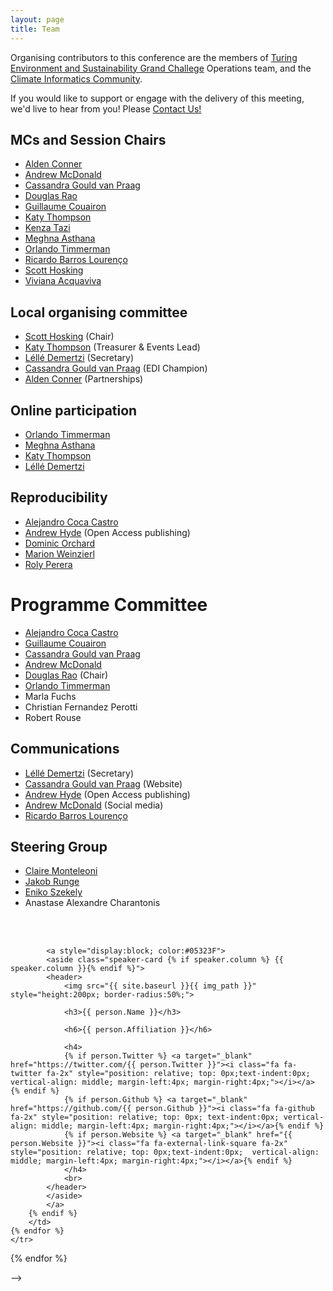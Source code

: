 ```yaml
---
layout: page
title: Team
---
```


Organising contributors to this conference are the members of [Turing Environment and Sustainability Grand Challege](https://www.turing.ac.uk/research/environment-and-sustainability) Operations team, and the [Climate Informatics Community](http://www.climateinformatics.org). 

If you would like to support or engage with the delivery of this meeting, we'd live to hear from you! Please [Contact Us!](../contact)


## MCs and Session Chairs
- [Alden Conner](https://www.turing.ac.uk/people/business-team/alden-conner)
- [Andrew McDonald](https://ampersandmcd.com/)
- [Cassandra Gould van Praag](https://www.turing.ac.uk/people/researchers/cassandra-gould-van-praag)
- [Douglas Rao](https://ncics.org/people/douglas-rao/)
- [Guillaume Couairon](https://gcouairon.github.io)
- [Katy Thompson](https://www.turing.ac.uk/people/business-team/katy-thompson)
- [Kenza Tazi](https://www.bas.ac.uk/profile/kenzi22/)
- [Meghna Asthana](https://www.turing.ac.uk/people/meghna-asthana)
- [Orlando Timmerman](https://biomin.esc.cam.ac.uk/people/2023-Orlando-Timmerman/)
- [Ricardo Barros Lourenço](https://about.me/ricardobarroslourenco) 
- [Scott Hosking](https://www.turing.ac.uk/people/researchers/scott-hosking)
- [Viviana Acquaviva](https://www.drvivianaacquaviva.com)


## Local organising committee
- [Scott Hosking](https://www.turing.ac.uk/people/researchers/scott-hosking) (Chair)
- [Katy Thompson](https://www.turing.ac.uk/people/business-team/katy-thompson) (Treasurer & Events Lead)
- [Léllé Demertzi](https://www.turing.ac.uk/people/business-team/lelle-demertzi) (Secretary)
- [Cassandra Gould van Praag](https://www.turing.ac.uk/people/researchers/cassandra-gould-van-praag) (EDI Champion)
- [Alden Conner](https://www.turing.ac.uk/people/business-team/alden-conner) (Partnerships)

## Online participation
- [Orlando Timmerman](https://biomin.esc.cam.ac.uk/people/2023-Orlando-Timmerman/)
- [Meghna Asthana](https://www.turing.ac.uk/people/meghna-asthana)
- [Katy Thompson](https://www.turing.ac.uk/people/business-team/katy-thompson)
- [Léllé Demertzi](https://www.turing.ac.uk/people/business-team/lelle-demertzi)

## Reproducibility
- [Alejandro Coca Castro](https://www.turing.ac.uk/people/researchers/alejandro-coca-castro)
- [Andrew Hyde](https://www.linkedin.com/in/andrew-hyde-b8913957/?originalSubdomain=uk) (Open Access publishing)
- [Dominic Orchard](https://dorchard.github.io)
- [Marion Weinzierl](https://iccs.cam.ac.uk/about-marion-weinzierl)
- [Roly Perera](https://dynamicaspects.org/research/)

# Programme Committee
- [Alejandro Coca Castro](https://www.turing.ac.uk/people/researchers/alejandro-coca-castro)
- [Guillaume Couairon](https://gcouairon.github.io)
- [Cassandra Gould van Praag](https://www.turing.ac.uk/people/researchers/cassandra-gould-van-praag)
- [Andrew McDonald](https://ampersandmcd.com/)
- [Douglas Rao](https://ncics.org/people/douglas-rao/) (Chair)
- [Orlando Timmerman](https://biomin.esc.cam.ac.uk/people/2023-Orlando-Timmerman/)
- Marla Fuchs
- Christian Fernandez Perotti
- Robert Rouse

## Communications
- [Léllé Demertzi](https://www.turing.ac.uk/people/business-team/lelle-demertzi) (Secretary)
- [Cassandra Gould van Praag](https://www.turing.ac.uk/people/researchers/cassandra-gould-van-praag) (Website)
- [Andrew Hyde](https://www.linkedin.com/in/andrew-hyde-b8913957/?originalSubdomain=uk) (Open Access publishing)
- [Andrew McDonald](https://ampersandmcd.com/) (Social media)
- [Ricardo Barros Lourenço](https://about.me/ricardobarroslourenco) 

## Steering Group
- [Claire Monteleoni](https://www.colorado.edu/faculty/claire-monteleoni/)
- [Jakob Runge](https://www.jakob-runge.com)
- [Eniko Szekely](https://www.datascience.ch/people/eniko-szekely)
- Anastase Alexandre Charantonis


<!-- ## Governance
Governance processes for these committees are detailed here <mark>Coming soon: Governance link</mark> -->

<br>





<!-- ### A special thanks to our volunteers!
<p align="justify">
Our call for volunteers to help build a great Open Science Room was met with enthusiasm! We now have multiple teams up and running and we're very excited about what's next. We are so grateful to be part of such an engaging and helpful community. Thank you all!
</p> -->
<!-- <p align="justify">
Together with the OSR team, the wonderfully talented and hard-working volunteers below made significant contributions to the Open Science Room. We have greatly enjoyed working with them, and proud to have them in our community.
Have a look at their contact links and bios below, and give them a virtual high-five in the OSR!
</p> -->
<br>

<!-- <html>

{% assign volunteers = site.volunteers %}

{% assign n_rows = volunteers.size | divided_by:2 %}
<table class="people">
{% for row in (0..n_rows) %}
    <tr class="people">
    {% for col in (0..1) %}
        <td class="people">

        {% assign idx = row | times:2 | plus:col %}
        {% assign person = volunteers[idx] %}
        {% if person %}

            {% assign img_path = nil %}
            {% assign names = person.Name | downcase | split: " " %}
            {% assign img_path = site.baseurl | append: "/img/person_default.jpg" %}
            {% for file in site.static_files %}                
                {% if file.path contains names.first and file.path contains names[1] %}
                    {% assign img_path = file.path %}
                {% endif %}
            {% endfor %}

            <!--<a style="display:block; color:#05323F" href="{{ site.baseurl }}{{person.url}}">-->
            <a style="display:block; color:#05323F">
            <aside class="speaker-card {% if speaker.column %} {{ speaker.column }}{% endif %}">
            <header>
                <img src="{{ site.baseurl }}{{ img_path }}" style="height:200px; border-radius:50%;">

                <h3>{{ person.Name }}</h3>

                <h6>{{ person.Affiliation }}</h6>

                <h4>
                {% if person.Twitter %} <a target="_blank" href="https://twitter.com/{{ person.Twitter }}"><i class="fa fa-twitter fa-2x" style="position: relative; top: 0px;text-indent:0px;  vertical-align: middle; margin-left:4px; margin-right:4px;"></i></a> {% endif %}
                {% if person.Github %} <a target="_blank" href="https://github.com/{{ person.Github }}"><i class="fa fa-github fa-2x" style="position: relative; top: 0px; text-indent:0px; vertical-align: middle; margin-left:4px; margin-right:4px;"></i></a>{% endif %}
                {% if person.Website %} <a target="_blank" href="{{ person.Website }}"><i class="fa fa-external-link-square fa-2x" style="position: relative; top: 0px;text-indent:0px;  vertical-align: middle; margin-left:4px; margin-right:4px;"></i></a>{% endif %}
                </h4>
                <br>
            </header>
            </aside>
            </a>
        {% endif %}
        </td>
    {% endfor %}
    </tr>
{% endfor %}
</table>

</html> -->
